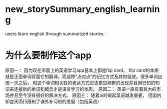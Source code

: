 # new_storySummary_english_learning
users learn english through summarized stories.
# 为什么要制作这个app
原因一： 因为现在市面上的英语学习app基本上都是flip card。 flip card的本质就是正面单词背面它的翻译。而这种“点对点”的记忆方式及其的低效。很多单词出现一次之后， 和这个单词相关联的表达方式应该更加频繁的出现并且用已知的知识来连接新的单词和概念才是语言学习的本质。
原因二： 英语一直有着巨大的市场并且至今没有很好的解决方式。
原因三： 随着ai的崛起英语越发重要， 但国内却逆天而行限制了课外补习班的发展（包括英语）

